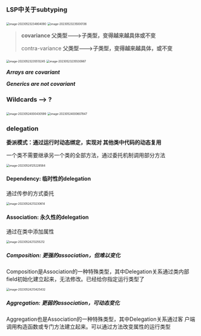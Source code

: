### LSP中关于subtyping

<img src="C:\Users\xunhi\AppData\Roaming\Typora\typora-user-images\image-20230523234804090.png" alt="image-20230523234804090" style="zoom:50%;" />

<img src="C:\Users\xunhi\AppData\Roaming\Typora\typora-user-images\image-20230523235000136.png" alt="image-20230523235000136" style="zoom:50%;" />

> **covariance 父类型--->子类型，变得越来越具体或不变**
>
> contra-variance **父类型--->子类型，变得越来越具体，或不变**

<img src="C:\Users\xunhi\AppData\Roaming\Typora\typora-user-images\image-20230523235513245.png" alt="image-20230523235513245" style="zoom:50%;" />

<img src="C:\Users\xunhi\AppData\Roaming\Typora\typora-user-images\image-20230523235530987.png" alt="image-20230523235530987" style="zoom:50%;" />

***Arrays are covariant***

***Generics are not covariant***

### Wildcards --> ?

<img src="C:\Users\xunhi\AppData\Roaming\Typora\typora-user-images\image-20230524000430599.png" alt="image-20230524000430599" style="zoom:50%;" />

<img src="C:\Users\xunhi\AppData\Roaming\Typora\typora-user-images\image-20230524000607847.png" alt="image-20230524000607847" style="zoom:50%;" />

### delegation

**委派模式：通过运行时动态绑定，实现对 其他类中代码的动态复用**

一个类不需要继承另一个类的全部方法，通过委托机制调用部分方法

<img src="C:\Users\xunhi\AppData\Roaming\Typora\typora-user-images\image-20230524125228584.png" alt="image-20230524125228584" style="zoom:50%;" />

#### **Dependency: 临时性的delegation**

通过传参的方式委托

<img src="C:\Users\xunhi\AppData\Roaming\Typora\typora-user-images\image-20230524213230614.png" alt="image-20230524213230614" style="zoom:50%;" />

#### **Association: 永久性的delegation**

通过在类中添加属性

<img src="C:\Users\xunhi\AppData\Roaming\Typora\typora-user-images\image-20230524213255212.png" alt="image-20230524213255212" style="zoom:50%;" />

##### **Composition: 更强的association，但难以变化**

Composition是Association的一种特殊类型，其中Delegation关系通过类内部field初始化建立起来，无法修改。已经给你指定运行类型了

<img src="C:\Users\xunhi\AppData\Roaming\Typora\typora-user-images\image-20230524213425432.png" alt="image-20230524213425432" style="zoom:50%;" />

##### **Aggregation: 更弱的association，可动态变化**

Aggregation也是Association的一种特殊类型，其中Delegation关系通过客 户端调用构造函数或专门方法建立起来。可以通过方法改变属性的运行类型
